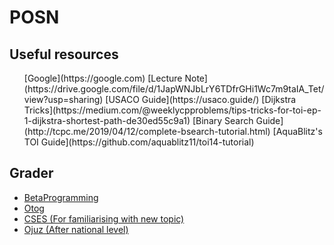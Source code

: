 # POSN

## Useful resources
<ul>
  [Google](https://google.com)
  [Lecture Note](https://drive.google.com/file/d/1JapWNJbLrY6TDfrGHi1Wc7m9taIA_Tet/view?usp=sharing)
  [USACO Guide](https://usaco.guide/)
  [Dijkstra Tricks](https://medium.com/@weeklycpproblems/tips-tricks-for-toi-ep-1-dijkstra-shortest-path-de30ed55c9a1)
  [Binary Search Guide](http://tcpc.me/2019/04/12/complete-bsearch-tutorial.html)
  [AquaBlitz's TOI Guide](https://github.com/aquablitz11/toi14-tutorial)
</ul>

## Grader
<ul>
  <li><a href="https://beta.programming.in.th/"> BetaProgramming </a></li>  
  <li><a href="https://otog.cf/"> Otog </a></li>  
  <li><a href="https://cses.fi/"> CSES (For familiarising with new topic) </a></li>  
  <li><a href="https://oj.uz/"> Ojuz (After national level) </a></li>  
</ul>
